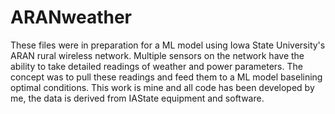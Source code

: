 # ARANweather

These files were in preparation for a ML model using Iowa State University's ARAN rural wireless network. Multiple sensors on the network have the ability to take detailed readings of weather and power parameters. The concept was to pull these readings and feed them to a ML model baselining optimal conditions. This work is mine and all code has been developed by me, the data is derived from IAState equipment and software.
